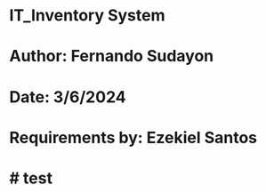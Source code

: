# IT_Inventory System
# Author: Fernando Sudayon
# Date: 3/6/2024

# Requirements by: Ezekiel Santos
# # test
